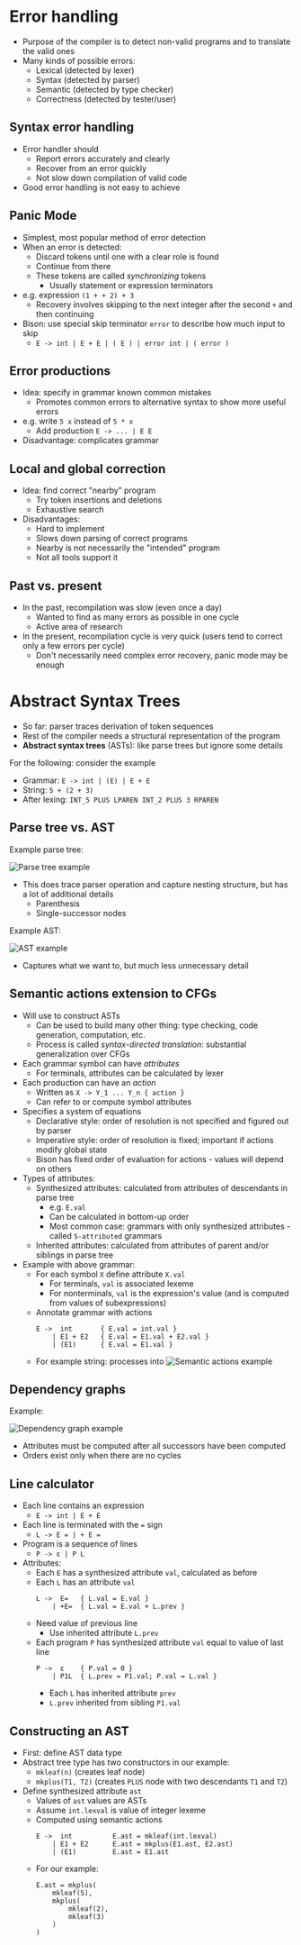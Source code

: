 # Error handling

* Purpose of the compiler is to detect non-valid programs and to translate the valid ones
* Many kinds of possible errors:
    - Lexical (detected by lexer)
    - Syntax (detected by parser)
    - Semantic (detected by type checker)
    - Correctness (detected by tester/user)

## Syntax error handling

* Error handler should
    - Report errors accurately and clearly
    - Recover from an error quickly
    - Not slow down compilation of valid code
* Good error handling is not easy to achieve

## Panic Mode

* Simplest, most popular method of error detection
* When an error is detected:
    - Discard tokens until one with a clear role is found
    - Continue from there
    - These tokens are called *synchronizing* tokens
        - Usually statement or expression terminators
* e.g. expression `(1 + + 2) + 3`
    - Recovery involves skipping to the next integer after the second `+` and then continuing
* Bison: use special skip terminator `error` to describe how much input to skip
    - `E -> int | E + E | ( E ) | error int | ( error )`

## Error productions

* Idea: specify in grammar known common mistakes
    - Promotes common errors to alternative syntax to show more useful errors
* e.g. write `5 x` instead of `5 * x`
    - Add production `E -> ... | E E`
* Disadvantage: complicates grammar

## Local and global correction

* Idea: find correct "nearby" program
    - Try token insertions and deletions
    - Exhaustive search
* Disadvantages:
    - Hard to implement
    - Slows down parsing of correct programs
    - Nearby is not necessarily the "intended" program
    - Not all tools support it

## Past vs. present

* In the past, recompilation was slow (even once a day)
    - Wanted to find as many errors as possible in one cycle
    - Active area of research
* In the present, recompilation cycle is very quick (users tend to correct only a few errors per cycle)
    - Don't necessarily need complex error recovery, panic mode may be enough

# Abstract Syntax Trees

* So far: parser traces derivation of token sequences
* Rest of the compiler needs a structural representation of the program
* **Abstract syntax trees** (ASTs): like parse trees but ignore some details

For the following: consider the example

* Grammar: `E -> int | (E) | E + E`
* String: `5 + (2 + 3)`
* After lexing: `INT_5 PLUS LPAREN INT_2 PLUS 3 RPAREN`

## Parse tree vs. AST

Example parse tree:

![Parse tree example](/notes/images/cs143/2022-04-14-parse-tree-example.png)

* This does trace parser operation and capture nesting structure, but has a lot of additional details
    - Parenthesis
    - Single-successor nodes

Example AST:

![AST example](/notes/images/cs143/2022-04-14-ast-example.png)

* Captures what we want to, but much less unnecessary detail

## Semantic actions extension to CFGs

* Will use to construct ASTs
    - Can be used to build many other thing: type checking, code generation, computation, etc.
    - Process is called *syntax-directed translation*: substantial generalization over CFGs
* Each grammar symbol can have *attributes*
    - For terminals, attributes can be calculated by lexer
* Each production can have an *action*
    - Written as `X -> Y_1 ... Y_n { action }`
    - Can refer to or compute symbol attributes
* Specifies a system of equations
    - Declarative style: order of resolution is not specified and figured out by parser
    - Imperative style: order of resolution is fixed; important if actions modify global state
    - Bison has fixed order of evaluation for actions - values will depend on others
* Types of attributes:
    - Synthesized attributes: calculated from attributes of descendants in parse tree
        - e.g. `E.val`
        - Can be calculated in bottom-up order
        - Most common case: grammars with only synthesized attributes - called `S-attributed` grammars
    - Inherited attributes: calculated from attributes of parent and/or siblings in parse tree
* Example with above grammar:
    - For each symbol `X` define attribute `X.val`
        - For terminals, `val` is associated lexeme
        - For nonterminals, `val` is the expression's value (and is computed from values of subexpressions)
    - Annotate grammar with actions
        ```
        E ->  int       { E.val = int.val }
            | E1 + E2   { E.val = E1.val + E2.val }
            | (E1)      { E.val = E1.val }
        ```
    - For example string: processes into
        ![Semantic actions example](/notes/images/cs143/2022-04-14-semantic-actions-example.png)

## Dependency graphs

Example: 

![Dependency graph example](/notes/images/cs143/2022-04-14-dependency-graph-example.png)

* Attributes must be computed after all successors have been computed
* Orders exist only when there are no cycles

## Line calculator

* Each line contains an expression
    - `E -> int | E + E`
* Each line is terminated with the `=` sign
    - `L -> E = | + E =`
* Program is a sequence of lines
    - `P -> ε | P L`
* Attributes:
    - Each `E` has a synthesized attribute `val`, calculated as before
    - Each `L` has an attribute `val`
        ```
        L ->  E=   { L.val = E.val }
            | +E=  { L.val = E.val + L.prev }
        ```
    - Need value of previous line
        - Use inherited attribute `L.prev`
    - Each program `P` has synthesized attribute `val` equal to value of last line
        ```
        P ->  ε    { P.val = 0 }
            | P1L  { L.prev = P1.val; P.val = L.val }
        ``` 
        - Each `L` has inherited attribute `prev`
        - `L.prev` inherited from sibling `P1.val`

## Constructing an AST

* First: define AST data type
* Abstract tree type has two constructors in our example:
    - `mkleaf(n)` (creates leaf node)
    - `mkplus(T1, T2)` (creates `PLUS` node with two descendants `T1` and `T2`)
* Define synthesized attribute `ast`
    - Values of `ast` values are ASTs
    - Assume `int.lexval` is value of integer lexeme
    - Computed using semantic actions
        ```
        E ->  int          E.ast = mkleaf(int.lexval)
            | E1 + E2      E.ast = mkplus(E1.ast, E2.ast)
            | (E1)         E.ast = E1.ast
        ```
    - For our example:
        ```
        E.ast = mkplus(
            mkleaf(5),
            mkplus(
                mkleaf(2),
                mkleaf(3)
            )
        )
        ```